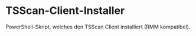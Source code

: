 # TSScan-Client-Installer
PowerShell-Skript, welches den TSScan Client installiert (RMM kompatibel).
